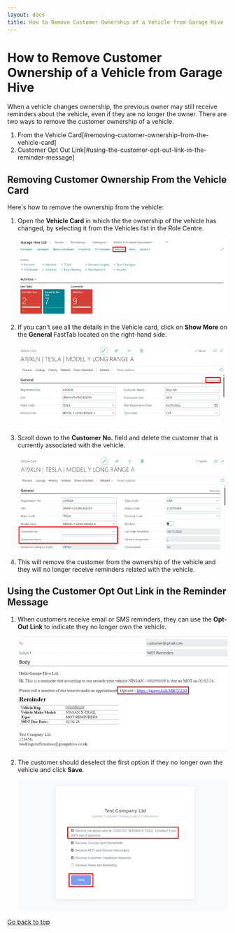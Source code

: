 ```yaml
---
layout: docs
title: How to Remove Customer Ownership of a Vehicle from Garage Hive
---
```


<a name="top"></a>

# How to Remove Customer Ownership of a Vehicle from Garage Hive
When a vehicle changes ownership, the previous owner may still receive reminders about the vehicle, even if they are no longer the owner. There are two ways to remove the customer ownership of a vehicle.
1. From the Vehicle Card[#removing-customer-ownership-from-the-vehicle-card]
2. Customer Opt Out Link[#using-the-customer-opt-out-link-in-the-reminder-message]

## Removing Customer Ownership From the Vehicle Card
 Here's how to remove the ownership from the vehicle:

1. Open the **Vehicle Card** in which the the ownership of the vehicle has changed, by selecting it from the Vehicles list in the Role Centre.

   ![](media/garagehive-remove-customer-from-vehicle1.png)

2. If you can't see all the details in the Vehicle card, click on **Show More** on the **General** FastTab located on the right-hand side. 

   ![](media/garagehive-remove-customer-from-vehicle2.png)

3. Scroll down to the **Customer No.** field and delete the customer that is currently associated with the vehicle.

   ![](media/garagehive-remove-customer-from-vehicle3.png)

4. This will remove the customer from the ownership of the vehicle and they will no longer receive reminders related with the vehicle.

## Using the Customer Opt Out Link in the Reminder Message
1. When customers receive email or SMS reminders, they can use the **Opt-Out Link** to indicate they no longer own the vehicle.

   ![](media/garagehive-remove-customer-from-vehicle-opt-out1.png)

2. The customer should deselect the first option if they no longer own the vehicle and click **Save**.
  
   ![](media/garagehive-remove-customer-from-vehicle-opt-out2.png)


[Go back to top](#top)